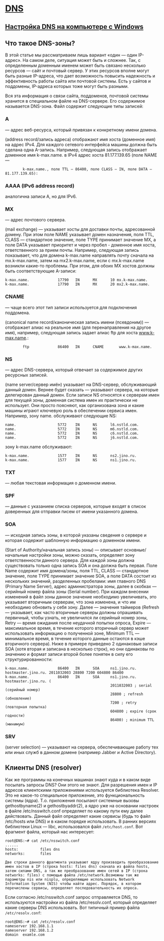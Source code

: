 # [DNS](https://www.youtube.com/watch?v=9FQ8cHrFMbo&list=PL5FMLPRj1j6IChoB7nBKYNjCNQ-DBnaq7&index=4&ab_channel=%D0%94%D0%BC%D0%B8%D1%82%D1%80%D0%B8%D0%B9%D0%91%D0%B0%D1%87%D0%B8%D0%BB%D0%BE)

## [Настройка DNS на компьютере с Windows](https://www.comss.ru/page.php?id=754)

## Что такое DNS-зоны?
В этой статье мы рассматриваем лишь вариант «один — один IP-адрес». На самом деле, ситуация может быть и сложнее. Так, с определенным доменным именем может быть связано несколько ресурсов — сайт и почтовый сервер. У этих ресурсов вполне могут быть разные IP-адреса, что дает возможность повысить надежность и эффективность работы сайта или почтовой системы. Есть у сайтов и поддомены, IP-адреса которых тоже могут быть разными.

Вся эта информация о связи сайта, поддоменов, почтовой системы хранится в специальном файле на DNS-сервере. Его содержимое называется DNS-зона. Файл содержит следующие типы записей:

### А
 — адрес веб-ресурса, который привязан к конкретному имени домена.

(address record/запись адреса) отображают имя хоста (доменное имя) на адрес IPv4. Для каждого сетевого интерфейса машины должна быть сделана одна A-запись. Например, следующая запись отображает доменное имя k-max.name. в IPv4 адрес хоста 81.177.139.65 (поле NAME — 

            k-max.name., поле TTL — 86400, поле CLASS — IN, поле DATA — 81.177.139.65):

### AAAA (IPv6 address record)
 аналогична записи A, но для IPv6.            
### MX
 — адрес почтового сервера.

 (mail exchange) — указывает хосты для доставки почты, адресованной домену. При этом поле NAME указывает домен назначения, поля TTL, CLASS — стандартное значение, поле TYPE принимает значение MX, а поле DATA указывает приоритет и через пробел - доменное имя хоста, ответственного за прием почты. Например, следующая запись показывает, что для домена k-max.name направлять почту сначала на mx.k-max.name, затем на mx2.k-max.name, если с mx.k-max.name возникли какие-то проблемы. При этом, для обоих MX хостов должны быть соответствующие A-записи:

    k-max.name.             17790   IN      MX      10 mx.k-max.name.
    k-max.name.             17790   IN      MX      20 mx2.k-max.name.
### CNAME
 — чаще всего этот тип записи используется для подключения поддомена.

 (canonical name record/каноническая запись имени (псевдоним)) — отображает алиас на реальное имя (для перенаправления на другое имя), например, следующая запись задает алиас ftp для хоста www.k-max.name.:

            ftp             86400   IN      CNAME       www.k-max.name.
### NS
 — адрес DNS-сервера, который отвечает за содержимое других ресурсных записей.

 (name server/сервер имён) указывает на DNS-сервер, обслуживающий данный домен. Вернее будет сказать — указывают сервера, на которые делегирован данный домен. Если записи NS относятся к серверам имен для текущей зоны, доменная система имен их практически не использует. Они просто поясняют, как организована зона и какие машины играют ключевую роль в обеспечении сервиса имен. Например, зону name. обслуживают следующие NS:

    name.                   5772    IN      NS      l6.nstld.com.
    name.                   5772    IN      NS      m6.nstld.com.
    name.                   5772    IN      NS      c6.nstld.com.
    name.                   5772    IN      NS      j6.nstld.com.

зону k-max.name обслуживают:

    k-max.name.             1577    IN      NS      ns2.jino.ru.
    k-max.name.             1577    IN      NS      ns1.jino.ru.
### TXT
 — любая текстовая информация о доменном имени.
### SPF
 — данные с указанием списка серверов, которые входят в список доверенных для отправки писем от имени указанного домена.
### SOA
 — исходная запись зоны, в которой указаны сведения о сервере и которая содержит шаблонную информацию о доменном имени.

 (Start of Authority/начальная запись зоны) — описывает основные/начальные настройки зоны, можно сказать, определяет зону ответственности данного сервера. Для каждой зоны должна существовать только одна запись SOA и она должна быть первая. Поле Name содержит имя домена/зоны, поля TTL, CLASS — стандартное значение, поле TYPE принимает значение SOA, а поле DATA состоит из нескольких значений, разделенных пробелами: имя главного DNS (Primary Name Server), адрес администратора зоны, далее в скобках — серийный номер файла зоны (Serial number). При каждом внесении изменений в файл зоны данное значение необходимо увеличивать, это указывает вторичным серверам, что зона изменена, и что им необходимо обновить у себя зону. Далее — значения таймеров (Refresh — указывает, как часто вторичные серверы должны опрашивать первичный, чтобы узнать, не увеличился ли серийный номер зоны, Retry — время ожидания после неудачной попытки опроса, Expire — максимальное время, в течение которого вторичный сервер может использовать информацию о полученной зоне, Minimum TTL — минимальное время, в течение которого данные остаются в кэше вторичного сервера). Ниже в примере приведено 2 одинаковые записи SOA (хотя вторая и записана в несколько строк), но они одинаковы по значению и формат записи второй более понятен в силу его структурированности:

    k-max.name.             86400   IN      SOA     ns1.jino.ru. hostmaster.jino.ru. 2011032003 28800 7200 604800 86400
    k-max.name.             86400   IN      SOA     ns1.jino.ru. hostmaster.jino.ru. (
                                                    2011032003 ; serial (серийный номер)
                                                    28800 ; refresh (обновление)
                                                    7200 ; retry (повторная попытка)
                                                    604800 ; expire (срок годности)
                                                    86400) ; minimum TTL (минимум)

### SRV 
(server selection) — указывают на сервера, обеспечивающие работу тех или иных служб в данном домене (например  Jabber и Active Directory).


## Клиенты DNS (resolver)

Как же программы на конечных машинах знают куда и в каком виде посылать запросы DNS? Они этого не знают. Для разрешения имен и IP адресов клиентскими приложениями используется библиотека Resolver. Это не какое-то специальное приложение, это функциональность системы (ядра). Т.о. приложения посылают системные вызовы gethostbyname(2) и gethostbyaddr(2), а ядро уже на основании настроек в файле /etc/nsswitch.conf определяет по какому пути ему далее действовать. Данный файл определяет какие сервисы (будь то файл /etc/hosts или DNS) и в каком порядке использовать. В ранних версиях библиотеки Linux — libc, использовался файл `/etc/host.conf`. Вот фрагмент файла, который нас интересует:

    root@DNS:~# cat /etc/nsswitch.conf
    ......
    hosts:          files dns
    networks:       files

    Две строки данного фрагмента указывают ядру производить преобразование имен хостов в IP (строка hosts: files dns) сначала из файла hosts, затем силами DNS, а так же преобразование имен сетей в IP (строка networks: files) с помощью файла /etc/network.Возможны так же параметры nis или nisplu, определяющие использовать Network Information System (NIS) чтобы найти адрес. Порядок, в котором перечислены сервисы, определяет последовательность их опроса.
Если согласно /etc/nsswitch.conf запрос отправляется DNS, то используются настройки из файла /etc/resolv.conf, который определяет какие серверы DNS использовать. Вот типичный пример файла `/etc/resolv.conf`:

    root@DNS:~# cat /etc/resolv.conf
    nameserver 192.168.1.1
    nameserver 192.168.1.2
    domain  examle.com

